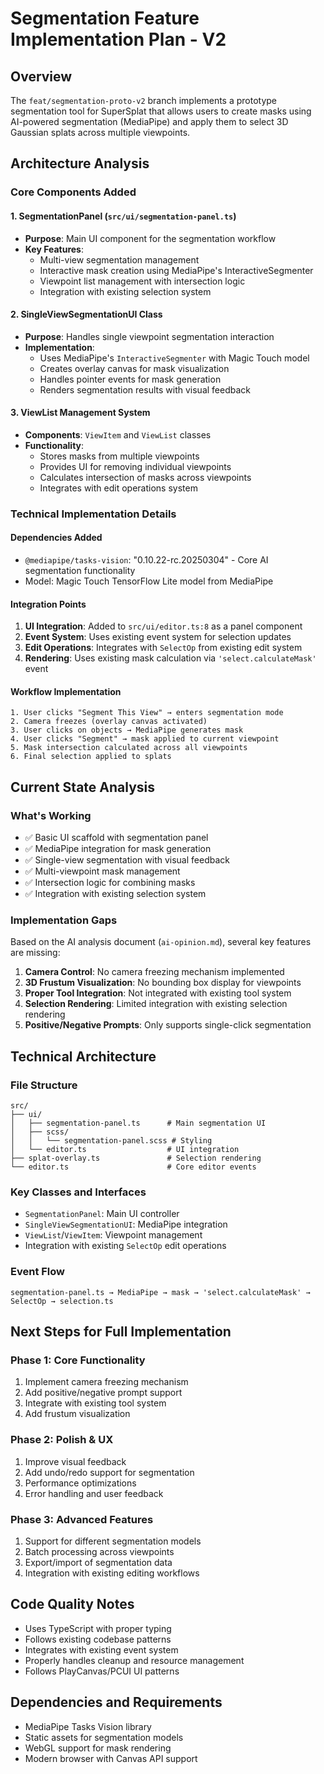 # Segmentation Feature Implementation Plan - V2

## Overview
The `feat/segmentation-proto-v2` branch implements a prototype segmentation tool for SuperSplat that allows users to create masks using AI-powered segmentation (MediaPipe) and apply them to select 3D Gaussian splats across multiple viewpoints.

## Architecture Analysis

### Core Components Added

#### 1. SegmentationPanel (`src/ui/segmentation-panel.ts`)
- **Purpose**: Main UI component for the segmentation workflow
- **Key Features**:
  - Multi-view segmentation management
  - Interactive mask creation using MediaPipe's InteractiveSegmenter
  - Viewpoint list management with intersection logic
  - Integration with existing selection system

#### 2. SingleViewSegmentationUI Class
- **Purpose**: Handles single viewpoint segmentation interaction
- **Implementation**:
  - Uses MediaPipe's `InteractiveSegmenter` with Magic Touch model
  - Creates overlay canvas for mask visualization
  - Handles pointer events for mask generation
  - Renders segmentation results with visual feedback

#### 3. ViewList Management System
- **Components**: `ViewItem` and `ViewList` classes
- **Functionality**:
  - Stores masks from multiple viewpoints
  - Provides UI for removing individual viewpoints
  - Calculates intersection of masks across viewpoints
  - Integrates with edit operations system

### Technical Implementation Details

#### Dependencies Added
- `@mediapipe/tasks-vision`: "0.10.22-rc.20250304" - Core AI segmentation functionality
- Model: Magic Touch TensorFlow Lite model from MediaPipe

#### Integration Points
1. **UI Integration**: Added to `src/ui/editor.ts:8` as a panel component
2. **Event System**: Uses existing event system for selection updates
3. **Edit Operations**: Integrates with `SelectOp` from existing edit system
4. **Rendering**: Uses existing mask calculation via `'select.calculateMask'` event

#### Workflow Implementation
```
1. User clicks "Segment This View" → enters segmentation mode
2. Camera freezes (overlay canvas activated)
3. User clicks on objects → MediaPipe generates mask
4. User clicks "Segment" → mask applied to current viewpoint
5. Mask intersection calculated across all viewpoints
6. Final selection applied to splats
```

## Current State Analysis

### What's Working
- ✅ Basic UI scaffold with segmentation panel
- ✅ MediaPipe integration for mask generation
- ✅ Single-view segmentation with visual feedback
- ✅ Multi-viewpoint mask management
- ✅ Intersection logic for combining masks
- ✅ Integration with existing selection system

### Implementation Gaps
Based on the AI analysis document (`ai-opinion.md`), several key features are missing:

1. **Camera Control**: No camera freezing mechanism implemented
2. **3D Frustum Visualization**: No bounding box display for viewpoints
3. **Proper Tool Integration**: Not integrated with existing tool system
4. **Selection Rendering**: Limited integration with existing selection rendering
5. **Positive/Negative Prompts**: Only supports single-click segmentation

## Technical Architecture

### File Structure
```
src/
├── ui/
│   ├── segmentation-panel.ts      # Main segmentation UI
│   ├── scss/
│   │   └── segmentation-panel.scss # Styling
│   └── editor.ts                  # UI integration
├── splat-overlay.ts               # Selection rendering
└── editor.ts                      # Core editor events
```

### Key Classes and Interfaces
- `SegmentationPanel`: Main UI controller
- `SingleViewSegmentationUI`: MediaPipe integration
- `ViewList`/`ViewItem`: Viewpoint management
- Integration with existing `SelectOp` edit operations

### Event Flow
```
segmentation-panel.ts → MediaPipe → mask → 'select.calculateMask' → SelectOp → selection.ts
```

## Next Steps for Full Implementation

### Phase 1: Core Functionality
1. Implement camera freezing mechanism
2. Add positive/negative prompt support
3. Integrate with existing tool system
4. Add frustum visualization

### Phase 2: Polish & UX
1. Improve visual feedback
2. Add undo/redo support for segmentation
3. Performance optimizations
4. Error handling and user feedback

### Phase 3: Advanced Features
1. Support for different segmentation models
2. Batch processing across viewpoints
3. Export/import of segmentation data
4. Integration with existing editing workflows

## Code Quality Notes
- Uses TypeScript with proper typing
- Follows existing codebase patterns
- Integrates with existing event system
- Properly handles cleanup and resource management
- Follows PlayCanvas/PCUI UI patterns

## Dependencies and Requirements
- MediaPipe Tasks Vision library
- Static assets for segmentation models
- WebGL support for mask rendering
- Modern browser with Canvas API support